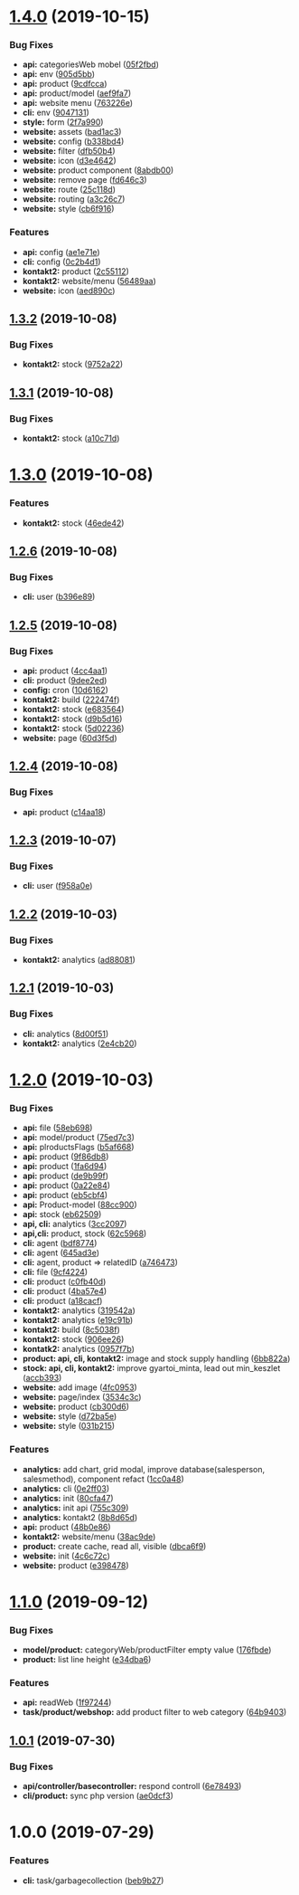 # [1.4.0](https://github.com/roberto404/rs/compare/v1.3.2...v1.4.0) (2019-10-15)


### Bug Fixes

* **api:** categoriesWeb mobel ([05f2fbd](https://github.com/roberto404/rs/commit/05f2fbd))
* **api:** env ([905d5bb](https://github.com/roberto404/rs/commit/905d5bb))
* **api:** product ([9cdfcca](https://github.com/roberto404/rs/commit/9cdfcca))
* **api:** product/model ([aef9fa7](https://github.com/roberto404/rs/commit/aef9fa7))
* **api:** website menu ([763226e](https://github.com/roberto404/rs/commit/763226e))
* **cli:** env ([9047131](https://github.com/roberto404/rs/commit/9047131))
* **style:** form ([2f7a990](https://github.com/roberto404/rs/commit/2f7a990))
* **website:** assets ([bad1ac3](https://github.com/roberto404/rs/commit/bad1ac3))
* **website:** config ([b338bd4](https://github.com/roberto404/rs/commit/b338bd4))
* **website:** filter ([dfb50b4](https://github.com/roberto404/rs/commit/dfb50b4))
* **website:** icon ([d3e4642](https://github.com/roberto404/rs/commit/d3e4642))
* **website:** product component ([8abdb00](https://github.com/roberto404/rs/commit/8abdb00))
* **website:** remove page ([fd646c3](https://github.com/roberto404/rs/commit/fd646c3))
* **website:** route ([25c118d](https://github.com/roberto404/rs/commit/25c118d))
* **website:** routing ([a3c26c7](https://github.com/roberto404/rs/commit/a3c26c7))
* **website:** style ([cb6f916](https://github.com/roberto404/rs/commit/cb6f916))


### Features

* **api:** config ([ae1e71e](https://github.com/roberto404/rs/commit/ae1e71e))
* **cli:** config ([0c2b4d1](https://github.com/roberto404/rs/commit/0c2b4d1))
* **kontakt2:** product ([2c55112](https://github.com/roberto404/rs/commit/2c55112))
* **kontakt2:** website/menu ([56489aa](https://github.com/roberto404/rs/commit/56489aa))
* **website:** icon ([aed890c](https://github.com/roberto404/rs/commit/aed890c))

## [1.3.2](https://github.com/roberto404/rs/compare/v1.3.1...v1.3.2) (2019-10-08)


### Bug Fixes

* **kontakt2:** stock ([9752a22](https://github.com/roberto404/rs/commit/9752a22))

## [1.3.1](https://github.com/roberto404/rs/compare/v1.3.0...v1.3.1) (2019-10-08)


### Bug Fixes

* **kontakt2:** stock ([a10c71d](https://github.com/roberto404/rs/commit/a10c71d))

# [1.3.0](https://github.com/roberto404/rs/compare/v1.2.6...v1.3.0) (2019-10-08)


### Features

* **kontakt2:** stock ([46ede42](https://github.com/roberto404/rs/commit/46ede42))

## [1.2.6](https://github.com/roberto404/rs/compare/v1.2.5...v1.2.6) (2019-10-08)


### Bug Fixes

* **cli:** user ([b396e89](https://github.com/roberto404/rs/commit/b396e89))

## [1.2.5](https://github.com/roberto404/rs/compare/v1.2.4...v1.2.5) (2019-10-08)


### Bug Fixes

* **api:** product ([4cc4aa1](https://github.com/roberto404/rs/commit/4cc4aa1))
* **cli:** product ([9dee2ed](https://github.com/roberto404/rs/commit/9dee2ed))
* **config:** cron ([10d6162](https://github.com/roberto404/rs/commit/10d6162))
* **kontakt2:** build ([222474f](https://github.com/roberto404/rs/commit/222474f))
* **kontakt2:** stock ([e683564](https://github.com/roberto404/rs/commit/e683564))
* **kontakt2:** stock ([d9b5d16](https://github.com/roberto404/rs/commit/d9b5d16))
* **kontakt2:** stock ([5d02236](https://github.com/roberto404/rs/commit/5d02236))
* **website:** page ([60d3f5d](https://github.com/roberto404/rs/commit/60d3f5d))

## [1.2.4](https://github.com/roberto404/rs/compare/v1.2.3...v1.2.4) (2019-10-08)


### Bug Fixes

* **api:** product ([c14aa18](https://github.com/roberto404/rs/commit/c14aa18))

## [1.2.3](https://github.com/roberto404/rs/compare/v1.2.2...v1.2.3) (2019-10-07)


### Bug Fixes

* **cli:** user ([f958a0e](https://github.com/roberto404/rs/commit/f958a0e))

## [1.2.2](https://github.com/roberto404/rs/compare/v1.2.1...v1.2.2) (2019-10-03)


### Bug Fixes

* **kontakt2:** analytics ([ad88081](https://github.com/roberto404/rs/commit/ad88081))

## [1.2.1](https://github.com/roberto404/rs/compare/v1.2.0...v1.2.1) (2019-10-03)


### Bug Fixes

* **cli:** analytics ([8d00f51](https://github.com/roberto404/rs/commit/8d00f51))
* **kontakt2:** analytics ([2e4cb20](https://github.com/roberto404/rs/commit/2e4cb20))

# [1.2.0](https://github.com/roberto404/rs/compare/v1.1.0...v1.2.0) (2019-10-03)


### Bug Fixes

* **api:** file ([58eb698](https://github.com/roberto404/rs/commit/58eb698))
* **api:** model/product ([75ed7c3](https://github.com/roberto404/rs/commit/75ed7c3))
* **api:** plroductsFlags ([b5af668](https://github.com/roberto404/rs/commit/b5af668))
* **api:** product ([9f86db8](https://github.com/roberto404/rs/commit/9f86db8))
* **api:** product ([1fa6d94](https://github.com/roberto404/rs/commit/1fa6d94))
* **api:** product ([de9b99f](https://github.com/roberto404/rs/commit/de9b99f))
* **api:** product ([0a22e84](https://github.com/roberto404/rs/commit/0a22e84))
* **api:** product ([eb5cbf4](https://github.com/roberto404/rs/commit/eb5cbf4))
* **api:** Product-model ([88cc900](https://github.com/roberto404/rs/commit/88cc900))
* **api:** stock ([eb62509](https://github.com/roberto404/rs/commit/eb62509))
* **api, cli:** analytics ([3cc2097](https://github.com/roberto404/rs/commit/3cc2097))
* **api,cli:** product, stock ([62c5968](https://github.com/roberto404/rs/commit/62c5968))
* **cli:** agent ([bdf8774](https://github.com/roberto404/rs/commit/bdf8774))
* **cli:** agent ([645ad3e](https://github.com/roberto404/rs/commit/645ad3e))
* **cli:** agent, product => relatedID ([a746473](https://github.com/roberto404/rs/commit/a746473))
* **cli:** file ([9cf4224](https://github.com/roberto404/rs/commit/9cf4224))
* **cli:** product ([c0fb40d](https://github.com/roberto404/rs/commit/c0fb40d))
* **cli:** product ([4ba57e4](https://github.com/roberto404/rs/commit/4ba57e4))
* **cli:** product ([a18cacf](https://github.com/roberto404/rs/commit/a18cacf))
* **kontakt2:** analytics ([319542a](https://github.com/roberto404/rs/commit/319542a))
* **kontakt2:** analytics ([e19c91b](https://github.com/roberto404/rs/commit/e19c91b))
* **kontakt2:** build ([8c5038f](https://github.com/roberto404/rs/commit/8c5038f))
* **kontakt2:** stock ([906ee26](https://github.com/roberto404/rs/commit/906ee26))
* **kontatk2:** analytics ([0957f7b](https://github.com/roberto404/rs/commit/0957f7b))
* **product: api, cli, kontakt2:** image and stock supply handling ([6bb822a](https://github.com/roberto404/rs/commit/6bb822a))
* **stock: api, cli, kontakt2:** improve gyartoi_minta, lead out min_keszlet ([accb393](https://github.com/roberto404/rs/commit/accb393))
* **website:** add image ([4fc0953](https://github.com/roberto404/rs/commit/4fc0953))
* **website:** page/index ([3534c3c](https://github.com/roberto404/rs/commit/3534c3c))
* **website:** product ([cb300d6](https://github.com/roberto404/rs/commit/cb300d6))
* **website:** style ([d72ba5e](https://github.com/roberto404/rs/commit/d72ba5e))
* **website:** style ([031b215](https://github.com/roberto404/rs/commit/031b215))


### Features

* **analytics:** add chart, grid modal, improve database(salesperson, salesmethod), component refact ([1cc0a48](https://github.com/roberto404/rs/commit/1cc0a48))
* **analytics:** cli ([0e2ff03](https://github.com/roberto404/rs/commit/0e2ff03))
* **analytics:** init ([80cfa47](https://github.com/roberto404/rs/commit/80cfa47))
* **analytics:** init api ([755c309](https://github.com/roberto404/rs/commit/755c309))
* **analytics:** kontakt2 ([8b8d65d](https://github.com/roberto404/rs/commit/8b8d65d))
* **api:** product ([48b0e86](https://github.com/roberto404/rs/commit/48b0e86))
* **kontakt2:** website/menu ([38ac9de](https://github.com/roberto404/rs/commit/38ac9de))
* **product:** create cache, read all, visible ([dbca6f9](https://github.com/roberto404/rs/commit/dbca6f9))
* **website:** init ([4c6c72c](https://github.com/roberto404/rs/commit/4c6c72c))
* **website:** product ([e398478](https://github.com/roberto404/rs/commit/e398478))

# [1.1.0](https://github.com/roberto404/rs/compare/v1.0.1...v1.1.0) (2019-09-12)


### Bug Fixes

* **model/product:** categoryWeb/productFilter empty value ([176fbde](https://github.com/roberto404/rs/commit/176fbde))
* **product:** list line height ([e34dba6](https://github.com/roberto404/rs/commit/e34dba6))


### Features

* **api:** readWeb ([1f97244](https://github.com/roberto404/rs/commit/1f97244))
* **task/product/webshop:** add product filter to web category ([64b9403](https://github.com/roberto404/rs/commit/64b9403))

## [1.0.1](https://github.com/roberto404/rs/compare/v1.0.0...v1.0.1) (2019-07-30)


### Bug Fixes

* **api/controller/basecontroller:** respond controll ([6e78493](https://github.com/roberto404/rs/commit/6e78493))
* **cli/product:** sync php version ([ae0dcf3](https://github.com/roberto404/rs/commit/ae0dcf3))

# 1.0.0 (2019-07-29)


### Features

* **cli:** task/garbagecollection ([beb9b27](https://github.com/roberto404/rs/commit/beb9b27))
